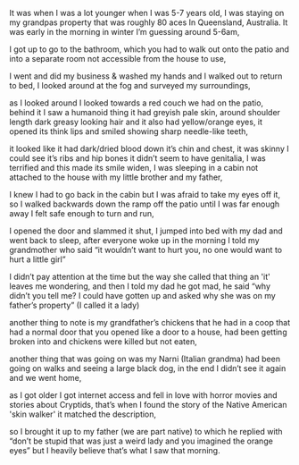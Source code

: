 It was when I was a lot younger when I was 5-7 years old, I was staying on my grandpas property that was roughly 80 aces In Queensland, Australia. It was early in the morning in winter I’m guessing around 5-6am, 

I got up to go to the bathroom, which you had to walk out onto the patio and into a separate room not accessible from the house to use, 

I went and did my business & washed my hands and I walked out to return to bed, I looked around at the fog and surveyed my surroundings, 

as I looked around I looked towards a red couch we had on the patio, behind it I saw a humanoid thing it had greyish pale skin, around shoulder length dark greasy looking hair and it also had yellow/orange eyes, it opened its think lips and smiled showing sharp needle-like teeth, 

it looked like it had dark/dried blood down it’s chin and chest, it was skinny I could see it’s ribs and hip bones it didn’t seem to have genitalia, I was terrified and this made its smile widen, I was sleeping in a cabin not attached to the house with my little brother and my father, 

I knew I had to go back in the cabin but I was afraid to take my eyes off it, so I walked backwards down the ramp off the patio until I was far enough away I felt safe enough to turn and run, 

I opened the door and slammed it shut, I jumped into bed with my dad and went back to sleep, after everyone woke up in the morning I told my grandmother who said “it wouldn’t want to hurt you, no one would want to hurt a little girl” 

I didn’t pay attention at the time but the way she called that thing an 'it' leaves me wondering, and then I told my dad he got mad, he said “why didn’t you tell me? I could have gotten up and asked why she was on my father’s property” (I called it a lady) 

another thing to note is my grandfather’s chickens that he had in a coop that had a normal door that you opened like a door to a house, had been getting broken into and chickens were killed but not eaten, 

another thing that was going on was my Narni (Italian grandma) had been going on walks and seeing a large black dog, in the end I didn’t see it again and we went home, 

as I got older I got internet access and fell in love with horror movies and stories about Cryptids, that’s when I found the story of the Native American 'skin walker' it matched the description, 

so I brought it up to my father (we are part native) to which he replied with “don’t be stupid that was just a weird lady and you imagined the orange eyes” but I heavily believe that’s what I saw that morning.